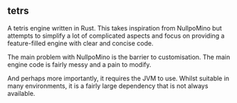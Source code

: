 ## tetrs

A tetris engine written in Rust. This takes inspiration from NullpoMino but
attempts to simplify a lot of complicated aspects and focus on providing a
feature-filled engine with clear and concise code.

The main problem with NullpoMino is the barrier to customisation. The main
engine code is fairly messy and a pain to modify.

And perhaps more importantly, it requires the JVM to use. Whilst suitable in
many environments, it is a fairly large dependency that is not always
available.
